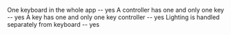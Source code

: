 One keyboard in the whole app -- yes
A controller has one and only one key -- yes
A key has one and only one key controller -- yes
Lighting is handled separately from keyboard -- yes